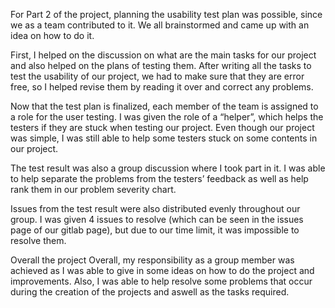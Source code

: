 For Part 2 of the project, planning the usability test plan was possible, since we as a team contributed to it. We all brainstormed and came up with an idea on how to do it. 

First, I helped on the discussion on what are the main tasks for our project and also helped on the plans of testing them. After writing all the tasks to test the usability of our project, we had to make sure that they are error free, so I helped revise them by reading it over and correct any problems. 

Now that the test plan is finalized, each member of the team is assigned to a role for the user testing. I was given the role of a “helper”, which helps the testers if they are stuck when testing our project. Even though our project was simple, I was still able to help some testers stuck on some contents in our project.

The test result was also a group discussion where I took part in it. I was able to help separate the problems from the testers’ feedback as well as help rank them in our problem severity chart. 

Issues from the test result were also distributed evenly throughout our group. I was given 4 issues to resolve (which can be seen in the issues page of our gitlab page), but due to our time limit, it was impossible to resolve them. 

Overall the project Overall, my responsibility as a group member was achieved as I was able to give in some ideas on how to do the project and improvements. Also, I was able to help resolve some problems that occur during the creation of the projects and aswell as the tasks required. 
